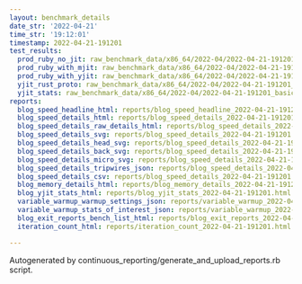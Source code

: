 ```yaml
---
layout: benchmark_details
date_str: '2022-04-21'
time_str: '19:12:01'
timestamp: 2022-04-21-191201
test_results:
  prod_ruby_no_jit: raw_benchmark_data/x86_64/2022-04/2022-04-21-191201_basic_benchmark_prod_ruby_no_jit.json
  prod_ruby_with_mjit: raw_benchmark_data/x86_64/2022-04/2022-04-21-191201_basic_benchmark_prod_ruby_with_mjit.json
  prod_ruby_with_yjit: raw_benchmark_data/x86_64/2022-04/2022-04-21-191201_basic_benchmark_prod_ruby_with_yjit.json
  yjit_rust_proto: raw_benchmark_data/x86_64/2022-04/2022-04-21-191201_basic_benchmark_yjit_rust_proto.json
  yjit_stats: raw_benchmark_data/x86_64/2022-04/2022-04-21-191201_basic_benchmark_yjit_stats.json
reports:
  blog_speed_headline_html: reports/blog_speed_headline_2022-04-21-191201.html
  blog_speed_details_html: reports/blog_speed_details_2022-04-21-191201.html
  blog_speed_details_raw_details_html: reports/blog_speed_details_2022-04-21-191201.raw_details.html
  blog_speed_details_svg: reports/blog_speed_details_2022-04-21-191201.svg
  blog_speed_details_head_svg: reports/blog_speed_details_2022-04-21-191201.head.svg
  blog_speed_details_back_svg: reports/blog_speed_details_2022-04-21-191201.back.svg
  blog_speed_details_micro_svg: reports/blog_speed_details_2022-04-21-191201.micro.svg
  blog_speed_details_tripwires_json: reports/blog_speed_details_2022-04-21-191201.tripwires.json
  blog_speed_details_csv: reports/blog_speed_details_2022-04-21-191201.csv
  blog_memory_details_html: reports/blog_memory_details_2022-04-21-191201.html
  blog_yjit_stats_html: reports/blog_yjit_stats_2022-04-21-191201.html
  variable_warmup_warmup_settings_json: reports/variable_warmup_2022-04-21-191201.warmup_settings.json
  variable_warmup_stats_of_interest_json: reports/variable_warmup_2022-04-21-191201.stats_of_interest.json
  blog_exit_reports_bench_list_html: reports/blog_exit_reports_2022-04-21-191201.bench_list.html
  iteration_count_html: reports/iteration_count_2022-04-21-191201.html

---
```

Autogenerated by continuous_reporting/generate_and_upload_reports.rb script.

